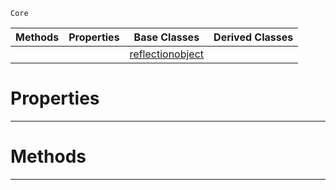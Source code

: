  `Core`

|Methods|Properties|Base Classes|Derived Classes|
|---|---|---|---|
| | |[reflectionobject](https://github.com/zeroengineteam/ZeroDocs/code_reference/zilch_base_types/reflectionobject.markdown)| |


 #  Properties


---  
 #  Methods


---  
 

 
